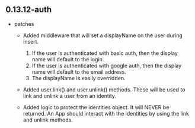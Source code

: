 ## 0.13.12-auth

* patches
    * Added middleware that will set a displayName on the user during insert.
        1. If the user is authenticated with basic auth, then the display name will default to the login.
        1. If the user is authenticated with google auth, then the display name will default to the email address.
        1. The displayName is easily overridden.

    * Added user.link() and user.unlink() methods. These will be used to link and unlink a user from an identity.
    * Added logic to protect the identities object. It will NEVER be returned. An App should interact with the identities by using the link and unlink methods.
